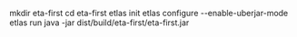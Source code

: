 mkdir eta-first
cd eta-first
etlas init
etlas configure --enable-uberjar-mode
etlas run
java -jar dist/build/eta-first/eta-first.jar 
